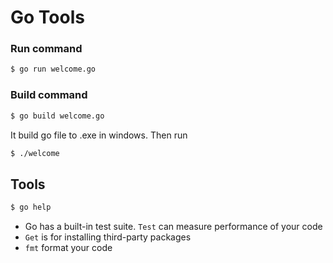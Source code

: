# Go Tools

### Run command

```sh
$ go run welcome.go
```

### Build command

```sh
$ go build welcome.go
```
It build go file to .exe in windows. Then run 

```sh
$ ./welcome
```

## Tools

```sh
$ go help
```

- Go has a built-in test suite. `Test` can measure performance of your code
- `Get` is for installing third-party packages
- `fmt` format your code